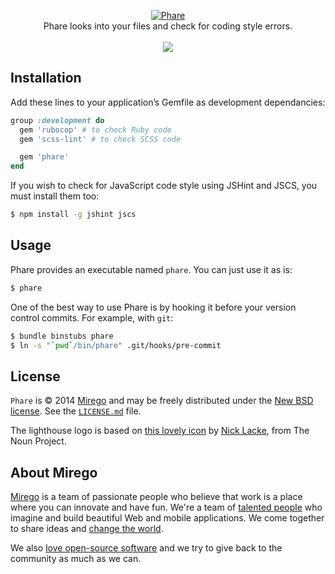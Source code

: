 <p align="center">
  <a href="https://github.com/mirego/phare">
    <img src="http://i.imgur.com/9Pa2RgE.png" alt="Phare" />
  </a>
  <br />
  Phare looks into your files and check for coding style errors. 
  <br /><br />
  <a href="https://rubygems.org/gems/phare"><img src="https://badge.fury.io/rb/phare.png" /></a>
</p>

## Installation

Add these lines to your application’s Gemfile as development dependancies:

```ruby
group :development do
  gem 'rubocop' # to check Ruby code
  gem 'scss-lint' # to check SCSS code

  gem 'phare'
end
```


If you wish to check for JavaScript code style using JSHint and JSCS, you must install them too:

```bash
$ npm install -g jshint jscs
```

## Usage

Phare provides an executable named `phare`. You can just use it as is:

```bash
$ phare
```

One of the best way to use Phare is by hooking it before your version control commits. For example, with `git`:

```bash
$ bundle binstubs phare
$ ln -s "`pwd`/bin/phare" .git/hooks/pre-commit
```

## License

`Phare` is © 2014 [Mirego](http://www.mirego.com) and may be freely distributed under the [New BSD license](http://opensource.org/licenses/BSD-3-Clause).  See the [`LICENSE.md`](https://github.com/mirego/phare/blob/master/LICENSE.md) file.

The lighthouse logo is based on [this lovely icon](http://thenounproject.com/term/lighthouse/11608/) by [Nick Lacke](http://thenounproject.com/nicklacke), from The Noun Project.

## About Mirego

[Mirego](http://mirego.com) is a team of passionate people who believe that work is a place where you can innovate and have fun. We're a team of [talented people](http://life.mirego.com) who imagine and build beautiful Web and mobile applications. We come together to share ideas and [change the world](http://mirego.org).

We also [love open-source software](http://open.mirego.com) and we try to give back to the community as much as we can.
